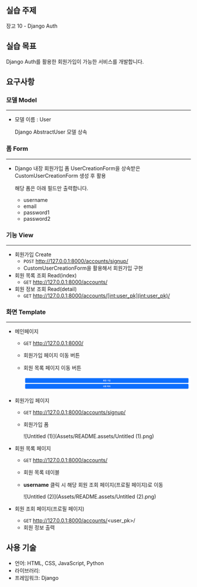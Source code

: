 ## 실습 주제

장고 10 - Django Auth



## 실습 목표

Django Auth를 활용한 회원가입이 가능한 서비스를 개발합니다.



## 요구사항

### 모델 Model

---

- 모델 이름 : User

  Django AbstractUser 모델 상속



### 폼 Form

---

- Django 내장 회원가입 폼 UserCreationForm을 상속받은 CustomUserCreationForm 생성 후 활용

  해당 폼은 아래 필드만 출력합니다.

  - username
  - email
  - password1
  - password2



### 기능 View

---

- 회원가입 Create
  - `POST` http://127.0.0.1:8000/accounts/signup/
  - CustomUserCreationForm을 활용해서 회원가입 구현
- 회원 목록 조회 Read(index)
  - `GET` http://127.0.0.1:8000/accounts/
- 회원 정보 조회 Read(detail)
  - `GET` http://127.0.0.1:8000/accounts/[int:user_pk](int:user_pk)/



### 화면 Template

---

- 메인페이지

  - `GET` http://127.0.0.1:8000/

  - 회원가입 페이지 이동 버튼

  - 회원 목록 페이지 이동 버튼

    ![Untitled](Assets/README.assets/Untitled.png)



- 회원가입 페이지

  - `GET` http://127.0.0.1:8000/accounts/signup/

  - 회원가입 폼

    ![Untitled (1)](Assets/README.assets/Untitled (1).png)



- 회원 목록 페이지

  - `GET` http://127.0.0.1:8000/accounts/

  - 회원 목록 테이블

  - **username** 클릭 시 해당 회원 조회 페이지(프로필 페이지)로 이동

    ![Untitled (2)](Assets/README.assets/Untitled (2).png)



- 회원 조회 페이지(프로필 페이지)
  - `GET` http://127.0.0.1:8000/accounts/<user_pk>/
  - 회원 정보 출력



## 사용 기술

- 언어: HTML, CSS, JavaScript, Python
- 라이브러리: 
- 프레임워크: Django

